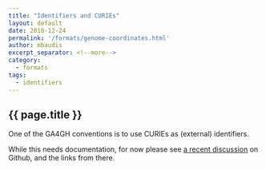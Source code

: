 ```yaml
---
title: "Identifiers and CURIEs"
layout: default
date: 2018-12-24
permalink: '/formats/genome-coordinates.html'
author: mbaudis
excerpt_separator: <!--more-->
category:
  - formats
tags:
  - identifiers
---
```


## {{ page.title }}

One of the GA4GH conventions is to use CURIEs as (external) identifiers.

<!--more-->

While this needs documentation, for now please see [a recent discussion](https://github.com/ga4gh-metadata/SchemaBlocks/issues/10) on Github, and the links from there.
